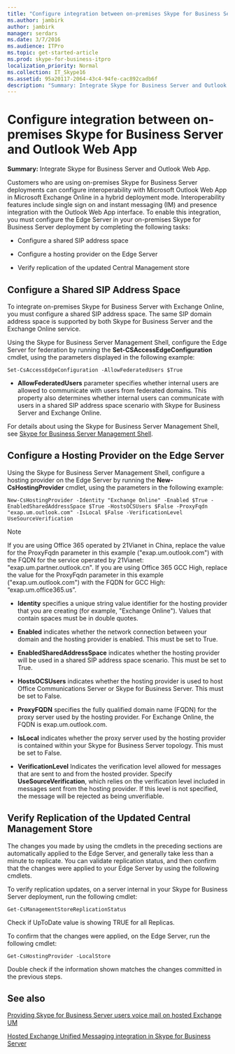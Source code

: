 ```yaml
---
title: "Configure integration between on-premises Skype for Business Server and Outlook Web App"
ms.author: jambirk
author: jambirk
manager: serdars
ms.date: 3/7/2016
ms.audience: ITPro
ms.topic: get-started-article
ms.prod: skype-for-business-itpro
localization_priority: Normal
ms.collection: IT_Skype16
ms.assetid: 95a20117-2064-43c4-94fe-cac892cadb6f
description: "Summary: Integrate Skype for Business Server and Outlook Web App."
---
```


# Configure integration between on-premises Skype for Business Server and Outlook Web App

**Summary:** Integrate Skype for Business Server and Outlook Web App.

Customers who are using on-premises Skype for Business Server deployments can configure interoperability with Microsoft Outlook Web App in Microsoft Exchange Online in a hybrid deployment mode. Interoperability features include single sign on and instant messaging (IM) and presence integration with the Outlook Web App interface. To enable this integration, you must configure the Edge Server in your on-premises Skype for Business Server deployment by completing the following tasks:

- Configure a shared SIP address space

- Configure a hosting provider on the Edge Server

- Verify replication of the updated Central Management store

## Configure a Shared SIP Address Space

To integrate on-premises Skype for Business Server with Exchange Online, you must configure a shared SIP address space. The same SIP domain address space is supported by both Skype for Business Server and the Exchange Online service.

Using the Skype for Business Server Management Shell, configure the Edge Server for federation by running the **Set-CSAccessEdgeConfiguration** cmdlet, using the parameters displayed in the following example:

```
Set-CsAccessEdgeConfiguration -AllowFederatedUsers $True
```

- **AllowFederatedUsers** parameter specifies whether internal users are allowed to communicate with users from federated domains. This property also determines whether internal users can communicate with users in a shared SIP address space scenario with Skype for Business Server and Exchange Online.

For details about using the Skype for Business Server Management Shell, see [Skype for Business Server Management Shell](../../manage/management-shell.md).

## Configure a Hosting Provider on the Edge Server

Using the Skype for Business Server Management Shell, configure a hosting provider on the Edge Server by running the **New-CsHostingProvider** cmdlet, using the parameters in the following example:

```
New-CsHostingProvider -Identity "Exchange Online" -Enabled $True -EnabledSharedAddressSpace $True -HostsOCSUsers $False -ProxyFqdn "exap.um.outlook.com" -IsLocal $False -VerificationLevel UseSourceVerification
```

> [!NOTE]
> If you are using Office 365 operated by 21Vianet in China, replace the value for the ProxyFqdn parameter in this example ("exap.um.outlook.com") with the FQDN for the service operated by 21Vianet: "exap.um.partner.outlook.cn". If you are using Office 365 GCC High, replace the value for the ProxyFqdn parameter in this example ("exap.um.outlook.com") with the FQDN for GCC High: “exap.um.office365.us”.

- **Identity** specifies a unique string value identifier for the hosting provider that you are creating (for example, "Exchange Online"). Values that contain spaces must be in double quotes.

- **Enabled** indicates whether the network connection between your domain and the hosting provider is enabled. This must be set to True.

- **EnabledSharedAddressSpace** indicates whether the hosting provider will be used in a shared SIP address space scenario. This must be set to True.

- **HostsOCSUsers** indicates whether the hosting provider is used to host Office Communications Server or Skype for Business Server. This must be set to False.

- **ProxyFQDN** specifies the fully qualified domain name (FQDN) for the proxy server used by the hosting provider. For Exchange Online, the FQDN is exap.um.outlook.com.

- **IsLocal** indicates whether the proxy server used by the hosting provider is contained within your Skype for Business Server topology. This must be set to False.

- **VerificationLevel** Indicates the verification level allowed for messages that are sent to and from the hosted provider. Specify **UseSourceVerification**, which relies on the verification level included in messages sent from the hosting provider. If this level is not specified, the message will be rejected as being unverifiable.

## Verify Replication of the Updated Central Management Store

The changes you made by using the cmdlets in the preceding sections are automatically applied to the Edge Server, and generally take less than a minute to replicate. You can validate replication status, and then confirm that the changes were applied to your Edge Server by using the following cmdlets.

To verify replication updates, on a server internal in your Skype for Business Server deployment, run the following cmdlet:

```
Get-CsManagementStoreReplicationStatus
```
Check if UpToDate value is showing TRUE for all Replicas.

To confirm that the changes were applied, on the Edge Server, run the following cmdlet:

```
Get-CsHostingProvider -LocalStore
```
Double check if the information shown matches the changes committed in the previous steps.

## See also

[Providing Skype for Business Server users voice mail on hosted Exchange UM](https://technet.microsoft.com/library/306d3fb5-231b-4f0b-b8d8-0d9083b5ed77.aspx)

[Hosted Exchange Unified Messaging integration in Skype for Business Server](https://technet.microsoft.com/library/f4de0165-da3b-499e-98fc-28ddd0db02d5.aspx)
